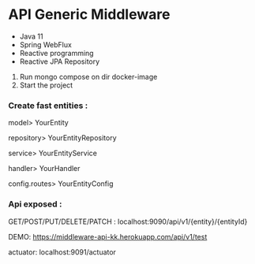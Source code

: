 #  API Generic Middleware

* Java 11
* Spring WebFlux
* Reactive programming
* Reactive JPA Repository


1) Run mongo compose on dir docker-image
2) Start the project

### Create fast entities : 

model> YourEntity

repository> YourEntityRepository

service> YourEntityService

handler> YourHandler

config.routes> YourEntityConfig


### Api exposed : 

GET/POST/PUT/DELETE/PATCH : localhost:9090/api/v1/{entity}/{entityId}

DEMO:
https://middleware-api-kk.herokuapp.com/api/v1/test

actuator: localhost:9091/actuator 


